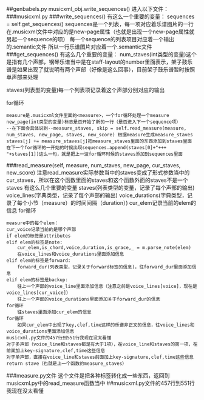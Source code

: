 ##genbabels.py
musicxml_obj.write_sequences()
进入以下文件：
###musicxml.py
###write_sequences()
有这么一个重要的变量：
sequences = self.get_sequences()
sequences是一个列表，每一项对应着乐谱图片的一行
在.musicxml文件中对应的是new-page属性（也就是出现一个new-page属性就另起一个sequence的项）
每一个sequence的列表项目对应着一个输出的.semantic文件
所以一行乐谱图片对应着一个.semantic文件
###get_sequences()
有这么几个重要的变量：
num_staves(int类型的变量)这个是指有几个声部，钢琴乐谱当中是在staff-layout的number里面表示，架子鼓乐谱是如果出现了<top-system-distance>就说明有两个声部（好像是这么回事），目前架子鼓乐谱暂时按照单声部来处理

staves(列表型的变量)每一个列表项记录着这个声部分别对应的输出

for循环

    measure是.musicxml文件里面的<measure>，一个for循环处理一个measure
    new_page(int类型的变量)标志是否开始了新的一行（是否进入下一个sequence项）
    --在下面会具体说到--measure_staves, skip = self.read_measure(measure, num_staves, new_page, staves, new_score) 根据measure生成measure_staves
    staves[j] += measure_staves[j]把measure_staves里面的东西添加到staves里面
    在下一个for循环的一开始的时候出现sequences.append(staves[0]+"+++ "+staves[1])这么一句，就是把上一波for循环时候的staves添加到sequences里面
    
###read_measure(self, measure, num_staves, new_page, cur_staves, new_score)
注意read_measure实际参数当中的staves变成了形式参数当中的cur_staves，所以在这个函数里面的staves和这个函数外面的staves不是一个staves
有这么几个重要的变量
staves(列表类型的变量，记录了每个声部的输出)
voice_lines(字典类型，记录了每个声部的输出)
voice_durations(字典类型，记录了每个小节（measure）的时间间隔（duration）)
cur_elem记录当前的elem的信息
for循环

    measure中的每个elem：
    cur_voice记录当前的是哪个声部
    if elem的标签是attributes
    elif elem的标签是note:
        cur_elem,is_chord,voice,duration,is_grace,_ = m.parse_note(elem)
        在voice_lines和voice_durations里面添加信息
    elif elem的标签是forward:
        forward_dur(列表类型，记录关于forward标签的信息)，往forward_dur里面添加信息
    elif elem的标签是backup:
        往上一个声部的voice_line里面添加信息（注意之前是voice_lines[voice]，现在是voice_lines[cur_voice]）
        往上一个声部的voice_durations里面添加关于forward_dur的信息
    for循环
        往staves里面添加cur_elem的信息
    for循环
        如果cur_elem中出现了key,clef,time这样的乐谱非正文的信息，往voice_lines和voice_durations里面添加信息
    musicxml.py文件的457行到551行我现在没太看懂
    对于多声部（voice_line和staves都是有大于1项），在voice_line和staves的第一项，在前面加上key-signature,clef,time这些信息
    对于单声部，直接在voice_line和staves前面加上key-signature,clef,time这些信息
    return stave（也就是上一个函数的measure_staves）
###measure.py文件
这个文件是把各种标签转化成一些东西，返回到musicxml.py中的read_measure函数当中
##musicxml.py文件的457行到551行我现在没太看懂

